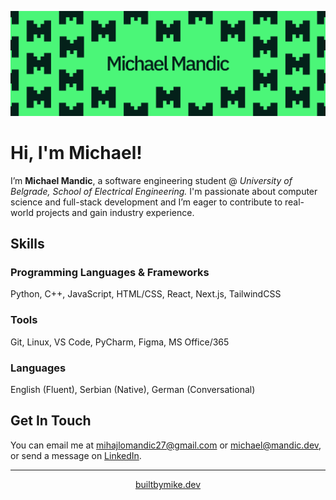 <img src="assets/vibrantgreenbanner.svg" alt="Michael Mandic"></img>

# Hi, I'm Michael!

I’m **Michael Mandic**, a software engineering student @ *University of Belgrade, School of Electrical Engineering.*
I'm passionate about computer science and full-stack development and I’m eager to contribute to real-world projects and gain industry experience.

## Skills

### Programming Languages & Frameworks

Python, C++, JavaScript, HTML/CSS, React, Next.js, TailwindCSS

### Tools

Git, Linux, VS Code, PyCharm, Figma, MS Office/365

### Languages

English (Fluent), Serbian (Native), German (Conversational)

## Get In Touch

You can email me at [mihajlomandic27@gmail.com](mailto:mihajlomandic27@gmail.com) or [michael@mandic.dev](mailto:michael@mandic.dev), or send a message on [LinkedIn](https://www.linkedin.com/in/michael-mandic).
***
<p align="center"><a target="_blank" href="https://builtbymike.dev">builtbymike.dev</a></p>
